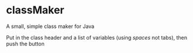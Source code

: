 # classMaker
A small, simple class maker for Java

Put in the class header and a list of variables (using *spaces* not tabs), then push the button
